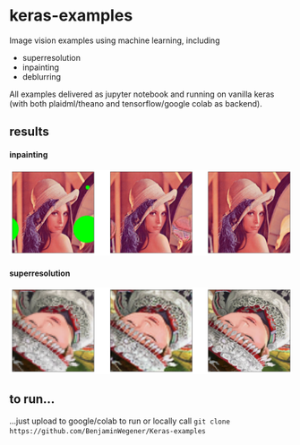# keras-examples

Image vision examples using machine learning, including

 - superresolution
 - inpainting
 - deblurring
 
 All examples delivered as jupyter notebook and running on vanilla keras (with both plaidml/theano and tensorflow/google colab as backend).

## results
#### inpainting
![alt text](https://github.com/BenjaminWegener/keras-examples/raw/master/inpainting.png "inpainting result")

#### superresolution
![alt text](https://github.com/BenjaminWegener/keras-examples/raw/master/superresolution.png "superresolution result")

## to run...
...just upload to google/colab to run or locally call
`git clone https://github.com/BenjaminWegener/Keras-examples`

